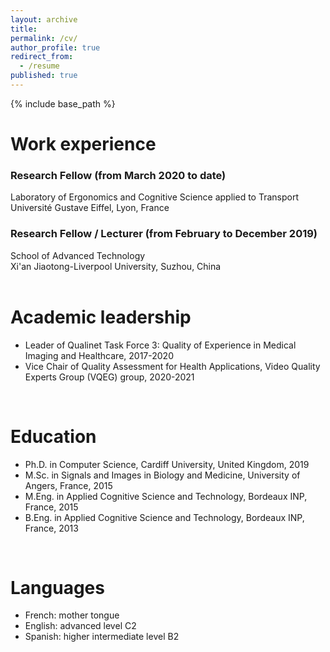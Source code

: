 ```yaml
---
layout: archive
title: 
permalink: /cv/
author_profile: true
redirect_from:
  - /resume
published: true
---
```


{% include base_path %}

Work experience
======
### Research Fellow (from March 2020 to date) <br />
Laboratory of Ergonomics and Cognitive Science applied to Transport <br />
Université Gustave Eiffel, Lyon, France

### Research Fellow / Lecturer (from February to December 2019) <br />
School of Advanced Technology <br />
Xi'an Jiaotong-Liverpool University, Suzhou, China  
<br />

Academic leadership
======
* Leader of Qualinet Task Force 3: Quality of Experience in Medical Imaging and Healthcare, 2017-2020
* Vice Chair of Quality Assessment for Health Applications, Video Quality Experts Group (VQEG) group, 2020-2021
<br />

Education
======
* Ph.D. in Computer Science, Cardiff University, United Kingdom, 2019
* M.Sc. in Signals and Images in Biology and Medicine, University of Angers, France, 2015
* M.Eng. in Applied Cognitive Science and Technology, Bordeaux INP, France, 2015
* B.Eng. in Applied Cognitive Science and Technology, Bordeaux INP, France, 2013
<br />

Languages
======
* French: mother tongue
* English: advanced level C2
* Spanish: higher intermediate level B2

<!--SCHOLARSHIPS AND AWARDS

·	Medical Image Perception Society (MIPS) scholar award to present at MIPS XVIII conference in Salt Lake City, USA, July 2019.
·	EPSRC Image Guided Therapy Network+ (IGT+) Early Career Researcher travel grant to present at IGT+ Workshop in London, United Kingdom, June 2018.
·	Invitation to participate and present at the First International Innovation Youth conference in Shenzhen, China, August 2017.
·	IEEE Signal Processing Society (SPS) student travel grant to present at MMSP in Luton, United Kingdom, October 2017.
·	MIPS student scholar award to present at MIPS XVII conference in Houston, USA, July 2017.
·	Three-year University-funded PhD scholarship, October 2015.

PROGRAMMING AND OFFICE AUTOMATION
·	C#, C++, Python, HTML, CSS, PHP, MySQL, MATLAB, R, SPSS.
·	Microsoft Office, GanttProject, XMind, MindManager, Visual Studio, Visual Basic.-->
